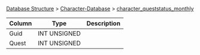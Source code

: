[Database Structure](Database-Structure) > [Character-Database](Character-Database) > [character_queststatus_monthly](character_queststatus_monthly)

Column | Type | Description
--- | --- | ---
Guid | INT UNSIGNED | 
Quest | INT UNSIGNED | 
